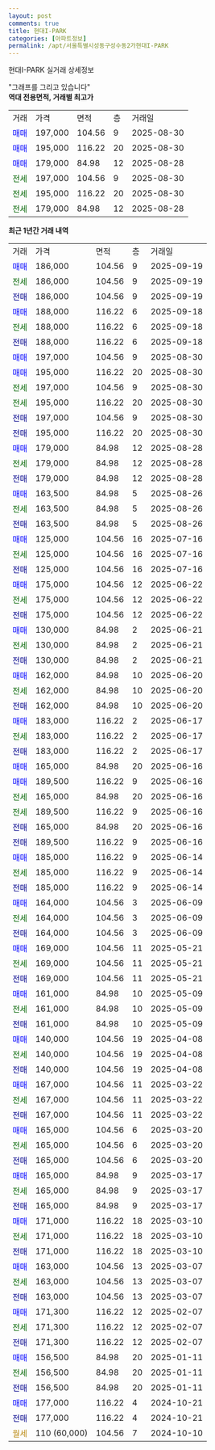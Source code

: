 ```yaml
---
layout: post
comments: true
title: 현대I-PARK
categories: [아파트정보]
permalink: /apt/서울특별시성동구성수동2가현대I-PARK
---
```


현대I-PARK 실거래 상세정보

<script type="text/javascript">
  google.charts.load('current', {'packages':['line', 'corechart']});
  google.charts.setOnLoadCallback(drawChart);

  function drawChart() {
    var data = new google.visualization.DataTable();
    data.addColumn('date', '거래일');
    data.addColumn('number', "매매");
    data.addColumn('number', "전세");
    data.addColumn('number', "전매");

    data.addRows([[new Date(Date.parse("2025-09-19")), 186000, null, null], [new Date(Date.parse("2025-09-19")), null, 186000, null], [new Date(Date.parse("2025-09-19")), null, null, 186000], [new Date(Date.parse("2025-09-18")), 188000, null, null], [new Date(Date.parse("2025-09-18")), null, 188000, null], [new Date(Date.parse("2025-09-18")), null, null, 188000], [new Date(Date.parse("2025-08-30")), 197000, null, null], [new Date(Date.parse("2025-08-30")), 195000, null, null], [new Date(Date.parse("2025-08-30")), null, 197000, null], [new Date(Date.parse("2025-08-30")), null, 195000, null], [new Date(Date.parse("2025-08-30")), null, null, 197000], [new Date(Date.parse("2025-08-30")), null, null, 195000], [new Date(Date.parse("2025-08-28")), 179000, null, null], [new Date(Date.parse("2025-08-28")), null, 179000, null], [new Date(Date.parse("2025-08-28")), null, null, 179000], [new Date(Date.parse("2025-08-26")), 163500, null, null], [new Date(Date.parse("2025-08-26")), null, 163500, null], [new Date(Date.parse("2025-08-26")), null, null, 163500], [new Date(Date.parse("2025-07-16")), 125000, null, null], [new Date(Date.parse("2025-07-16")), null, 125000, null], [new Date(Date.parse("2025-07-16")), null, null, 125000], [new Date(Date.parse("2025-06-22")), 175000, null, null], [new Date(Date.parse("2025-06-22")), null, 175000, null], [new Date(Date.parse("2025-06-22")), null, null, 175000], [new Date(Date.parse("2025-06-21")), 130000, null, null], [new Date(Date.parse("2025-06-21")), null, 130000, null], [new Date(Date.parse("2025-06-21")), null, null, 130000], [new Date(Date.parse("2025-06-20")), 162000, null, null], [new Date(Date.parse("2025-06-20")), null, 162000, null], [new Date(Date.parse("2025-06-20")), null, null, 162000], [new Date(Date.parse("2025-06-17")), 183000, null, null], [new Date(Date.parse("2025-06-17")), null, 183000, null], [new Date(Date.parse("2025-06-17")), null, null, 183000], [new Date(Date.parse("2025-06-16")), 165000, null, null], [new Date(Date.parse("2025-06-16")), 189500, null, null], [new Date(Date.parse("2025-06-16")), null, 165000, null], [new Date(Date.parse("2025-06-16")), null, 189500, null], [new Date(Date.parse("2025-06-16")), null, null, 165000], [new Date(Date.parse("2025-06-16")), null, null, 189500], [new Date(Date.parse("2025-06-14")), 185000, null, null], [new Date(Date.parse("2025-06-14")), null, 185000, null], [new Date(Date.parse("2025-06-14")), null, null, 185000], [new Date(Date.parse("2025-06-09")), 164000, null, null], [new Date(Date.parse("2025-06-09")), null, 164000, null], [new Date(Date.parse("2025-06-09")), null, null, 164000], [new Date(Date.parse("2025-05-21")), 169000, null, null], [new Date(Date.parse("2025-05-21")), null, 169000, null], [new Date(Date.parse("2025-05-21")), null, null, 169000], [new Date(Date.parse("2025-05-09")), 161000, null, null], [new Date(Date.parse("2025-05-09")), null, 161000, null], [new Date(Date.parse("2025-05-09")), null, null, 161000], [new Date(Date.parse("2025-04-08")), 140000, null, null], [new Date(Date.parse("2025-04-08")), null, 140000, null], [new Date(Date.parse("2025-04-08")), null, null, 140000], [new Date(Date.parse("2025-03-22")), 167000, null, null], [new Date(Date.parse("2025-03-22")), null, 167000, null], [new Date(Date.parse("2025-03-22")), null, null, 167000], [new Date(Date.parse("2025-03-20")), 165000, null, null], [new Date(Date.parse("2025-03-20")), null, 165000, null], [new Date(Date.parse("2025-03-20")), null, null, 165000], [new Date(Date.parse("2025-03-17")), 165000, null, null], [new Date(Date.parse("2025-03-17")), null, 165000, null], [new Date(Date.parse("2025-03-17")), null, null, 165000], [new Date(Date.parse("2025-03-10")), 171000, null, null], [new Date(Date.parse("2025-03-10")), null, 171000, null], [new Date(Date.parse("2025-03-10")), null, null, 171000], [new Date(Date.parse("2025-03-07")), 163000, null, null], [new Date(Date.parse("2025-03-07")), null, 163000, null], [new Date(Date.parse("2025-03-07")), null, null, 163000], [new Date(Date.parse("2025-02-07")), 171300, null, null], [new Date(Date.parse("2025-02-07")), null, 171300, null], [new Date(Date.parse("2025-02-07")), null, null, 171300], [new Date(Date.parse("2025-01-11")), 156500, null, null], [new Date(Date.parse("2025-01-11")), null, 156500, null], [new Date(Date.parse("2025-01-11")), null, null, 156500], [new Date(Date.parse("2024-10-21")), 177000, null, null], [new Date(Date.parse("2024-10-21")), null, null, 177000], [new Date(Date.parse("2024-10-10")), null, null, null]]);

    var options = {
      hAxis: {
        format: 'yyyy/MM/dd'
      },    
      lineWidth: 0,
      pointsVisible: true,    
      title: '최근 1년간 유형별 실거래가 분포',
      legend: { position: 'bottom' }
    };

    var formatter = new google.visualization.NumberFormat({pattern:'###,###'} );
    formatter.format(data, 1);
    formatter.format(data, 2);
    
    setTimeout(function() {
        var chart = new google.visualization.LineChart(document.getElementById('columnchart_material'));
        chart.draw(data, (options));
        document.getElementById('loading').style.display = 'none';
    }, 200);
  }
</script>


<div id="loading" style="z-index:20; display: block; margin-left: 0px">"그래프를 그리고 있습니다"</div>
<div id="columnchart_material" style="width: 95%; margin-left: 0px; display: block"></div>
<!-- contents start -->
<b>역대 전용면적, 거래별 최고가</b>
<table class="sortable">
    <tr>
      <td>거래</td>
      <td>가격</td>
      <td>면적</td>
      <td>층</td>
      <td>거래일</td>
    </tr>
        <tr>
          <td><a style="color: blue">매매</a></td>
          <td>197,000</td>
          <td>104.56</td>
          <td>9</td>
          <td>2025-08-30</td>
        </tr>            <tr>
          <td><a style="color: blue">매매</a></td>
          <td>195,000</td>
          <td>116.22</td>
          <td>20</td>
          <td>2025-08-30</td>
        </tr>            <tr>
          <td><a style="color: blue">매매</a></td>
          <td>179,000</td>
          <td>84.98</td>
          <td>12</td>
          <td>2025-08-28</td>
        </tr>        
        <tr>
              <td><a style="color: darkgreen">전세</a></td>
              <td>197,000</td>
              <td>104.56</td>
              <td>9</td>
              <td>2025-08-30</td>
            </tr>            <tr>
              <td><a style="color: darkgreen">전세</a></td>
              <td>195,000</td>
              <td>116.22</td>
              <td>20</td>
              <td>2025-08-30</td>
            </tr>            <tr>
              <td><a style="color: darkgreen">전세</a></td>
              <td>179,000</td>
              <td>84.98</td>
              <td>12</td>
              <td>2025-08-28</td>
            </tr>        
    
</table>

<b>최근 1년간 거래 내역</b>

<table class="sortable">
    <tr>
      <td>거래</td>
      <td>가격</td>
      <td>면적</td>
      <td>층</td>
      <td>거래일</td>
    </tr>
    <tr>
      <td><a style="color: blue">매매</a></td>
      <td>186,000</td>
      <td>104.56</td>
      <td>9</td>
      <td>2025-09-19</td>
    </tr>          <tr>
      <td><a style="color: darkgreen">전세</a></td>
      <td>186,000</td>
      <td>104.56</td>
      <td>9</td>
      <td>2025-09-19</td>
    </tr>          <tr>
      <td><a style="color: darkblue">전매</a></td>
      <td>186,000</td>
      <td>104.56</td>
      <td>9</td>
      <td>2025-09-19</td>
    </tr>          <tr>
      <td><a style="color: blue">매매</a></td>
      <td>188,000</td>
      <td>116.22</td>
      <td>6</td>
      <td>2025-09-18</td>
    </tr>          <tr>
      <td><a style="color: darkgreen">전세</a></td>
      <td>188,000</td>
      <td>116.22</td>
      <td>6</td>
      <td>2025-09-18</td>
    </tr>          <tr>
      <td><a style="color: darkblue">전매</a></td>
      <td>188,000</td>
      <td>116.22</td>
      <td>6</td>
      <td>2025-09-18</td>
    </tr>          <tr>
      <td><a style="color: blue">매매</a></td>
      <td>197,000</td>
      <td>104.56</td>
      <td>9</td>
      <td>2025-08-30</td>
    </tr>          <tr>
      <td><a style="color: blue">매매</a></td>
      <td>195,000</td>
      <td>116.22</td>
      <td>20</td>
      <td>2025-08-30</td>
    </tr>          <tr>
      <td><a style="color: darkgreen">전세</a></td>
      <td>197,000</td>
      <td>104.56</td>
      <td>9</td>
      <td>2025-08-30</td>
    </tr>          <tr>
      <td><a style="color: darkgreen">전세</a></td>
      <td>195,000</td>
      <td>116.22</td>
      <td>20</td>
      <td>2025-08-30</td>
    </tr>          <tr>
      <td><a style="color: darkblue">전매</a></td>
      <td>197,000</td>
      <td>104.56</td>
      <td>9</td>
      <td>2025-08-30</td>
    </tr>          <tr>
      <td><a style="color: darkblue">전매</a></td>
      <td>195,000</td>
      <td>116.22</td>
      <td>20</td>
      <td>2025-08-30</td>
    </tr>          <tr>
      <td><a style="color: blue">매매</a></td>
      <td>179,000</td>
      <td>84.98</td>
      <td>12</td>
      <td>2025-08-28</td>
    </tr>          <tr>
      <td><a style="color: darkgreen">전세</a></td>
      <td>179,000</td>
      <td>84.98</td>
      <td>12</td>
      <td>2025-08-28</td>
    </tr>          <tr>
      <td><a style="color: darkblue">전매</a></td>
      <td>179,000</td>
      <td>84.98</td>
      <td>12</td>
      <td>2025-08-28</td>
    </tr>          <tr>
      <td><a style="color: blue">매매</a></td>
      <td>163,500</td>
      <td>84.98</td>
      <td>5</td>
      <td>2025-08-26</td>
    </tr>          <tr>
      <td><a style="color: darkgreen">전세</a></td>
      <td>163,500</td>
      <td>84.98</td>
      <td>5</td>
      <td>2025-08-26</td>
    </tr>          <tr>
      <td><a style="color: darkblue">전매</a></td>
      <td>163,500</td>
      <td>84.98</td>
      <td>5</td>
      <td>2025-08-26</td>
    </tr>          <tr>
      <td><a style="color: blue">매매</a></td>
      <td>125,000</td>
      <td>104.56</td>
      <td>16</td>
      <td>2025-07-16</td>
    </tr>          <tr>
      <td><a style="color: darkgreen">전세</a></td>
      <td>125,000</td>
      <td>104.56</td>
      <td>16</td>
      <td>2025-07-16</td>
    </tr>          <tr>
      <td><a style="color: darkblue">전매</a></td>
      <td>125,000</td>
      <td>104.56</td>
      <td>16</td>
      <td>2025-07-16</td>
    </tr>          <tr>
      <td><a style="color: blue">매매</a></td>
      <td>175,000</td>
      <td>104.56</td>
      <td>12</td>
      <td>2025-06-22</td>
    </tr>          <tr>
      <td><a style="color: darkgreen">전세</a></td>
      <td>175,000</td>
      <td>104.56</td>
      <td>12</td>
      <td>2025-06-22</td>
    </tr>          <tr>
      <td><a style="color: darkblue">전매</a></td>
      <td>175,000</td>
      <td>104.56</td>
      <td>12</td>
      <td>2025-06-22</td>
    </tr>          <tr>
      <td><a style="color: blue">매매</a></td>
      <td>130,000</td>
      <td>84.98</td>
      <td>2</td>
      <td>2025-06-21</td>
    </tr>          <tr>
      <td><a style="color: darkgreen">전세</a></td>
      <td>130,000</td>
      <td>84.98</td>
      <td>2</td>
      <td>2025-06-21</td>
    </tr>          <tr>
      <td><a style="color: darkblue">전매</a></td>
      <td>130,000</td>
      <td>84.98</td>
      <td>2</td>
      <td>2025-06-21</td>
    </tr>          <tr>
      <td><a style="color: blue">매매</a></td>
      <td>162,000</td>
      <td>84.98</td>
      <td>10</td>
      <td>2025-06-20</td>
    </tr>          <tr>
      <td><a style="color: darkgreen">전세</a></td>
      <td>162,000</td>
      <td>84.98</td>
      <td>10</td>
      <td>2025-06-20</td>
    </tr>          <tr>
      <td><a style="color: darkblue">전매</a></td>
      <td>162,000</td>
      <td>84.98</td>
      <td>10</td>
      <td>2025-06-20</td>
    </tr>          <tr>
      <td><a style="color: blue">매매</a></td>
      <td>183,000</td>
      <td>116.22</td>
      <td>2</td>
      <td>2025-06-17</td>
    </tr>          <tr>
      <td><a style="color: darkgreen">전세</a></td>
      <td>183,000</td>
      <td>116.22</td>
      <td>2</td>
      <td>2025-06-17</td>
    </tr>          <tr>
      <td><a style="color: darkblue">전매</a></td>
      <td>183,000</td>
      <td>116.22</td>
      <td>2</td>
      <td>2025-06-17</td>
    </tr>          <tr>
      <td><a style="color: blue">매매</a></td>
      <td>165,000</td>
      <td>84.98</td>
      <td>20</td>
      <td>2025-06-16</td>
    </tr>          <tr>
      <td><a style="color: blue">매매</a></td>
      <td>189,500</td>
      <td>116.22</td>
      <td>9</td>
      <td>2025-06-16</td>
    </tr>          <tr>
      <td><a style="color: darkgreen">전세</a></td>
      <td>165,000</td>
      <td>84.98</td>
      <td>20</td>
      <td>2025-06-16</td>
    </tr>          <tr>
      <td><a style="color: darkgreen">전세</a></td>
      <td>189,500</td>
      <td>116.22</td>
      <td>9</td>
      <td>2025-06-16</td>
    </tr>          <tr>
      <td><a style="color: darkblue">전매</a></td>
      <td>165,000</td>
      <td>84.98</td>
      <td>20</td>
      <td>2025-06-16</td>
    </tr>          <tr>
      <td><a style="color: darkblue">전매</a></td>
      <td>189,500</td>
      <td>116.22</td>
      <td>9</td>
      <td>2025-06-16</td>
    </tr>          <tr>
      <td><a style="color: blue">매매</a></td>
      <td>185,000</td>
      <td>116.22</td>
      <td>9</td>
      <td>2025-06-14</td>
    </tr>          <tr>
      <td><a style="color: darkgreen">전세</a></td>
      <td>185,000</td>
      <td>116.22</td>
      <td>9</td>
      <td>2025-06-14</td>
    </tr>          <tr>
      <td><a style="color: darkblue">전매</a></td>
      <td>185,000</td>
      <td>116.22</td>
      <td>9</td>
      <td>2025-06-14</td>
    </tr>          <tr>
      <td><a style="color: blue">매매</a></td>
      <td>164,000</td>
      <td>104.56</td>
      <td>3</td>
      <td>2025-06-09</td>
    </tr>          <tr>
      <td><a style="color: darkgreen">전세</a></td>
      <td>164,000</td>
      <td>104.56</td>
      <td>3</td>
      <td>2025-06-09</td>
    </tr>          <tr>
      <td><a style="color: darkblue">전매</a></td>
      <td>164,000</td>
      <td>104.56</td>
      <td>3</td>
      <td>2025-06-09</td>
    </tr>          <tr>
      <td><a style="color: blue">매매</a></td>
      <td>169,000</td>
      <td>104.56</td>
      <td>11</td>
      <td>2025-05-21</td>
    </tr>          <tr>
      <td><a style="color: darkgreen">전세</a></td>
      <td>169,000</td>
      <td>104.56</td>
      <td>11</td>
      <td>2025-05-21</td>
    </tr>          <tr>
      <td><a style="color: darkblue">전매</a></td>
      <td>169,000</td>
      <td>104.56</td>
      <td>11</td>
      <td>2025-05-21</td>
    </tr>          <tr>
      <td><a style="color: blue">매매</a></td>
      <td>161,000</td>
      <td>84.98</td>
      <td>10</td>
      <td>2025-05-09</td>
    </tr>          <tr>
      <td><a style="color: darkgreen">전세</a></td>
      <td>161,000</td>
      <td>84.98</td>
      <td>10</td>
      <td>2025-05-09</td>
    </tr>          <tr>
      <td><a style="color: darkblue">전매</a></td>
      <td>161,000</td>
      <td>84.98</td>
      <td>10</td>
      <td>2025-05-09</td>
    </tr>          <tr>
      <td><a style="color: blue">매매</a></td>
      <td>140,000</td>
      <td>104.56</td>
      <td>19</td>
      <td>2025-04-08</td>
    </tr>          <tr>
      <td><a style="color: darkgreen">전세</a></td>
      <td>140,000</td>
      <td>104.56</td>
      <td>19</td>
      <td>2025-04-08</td>
    </tr>          <tr>
      <td><a style="color: darkblue">전매</a></td>
      <td>140,000</td>
      <td>104.56</td>
      <td>19</td>
      <td>2025-04-08</td>
    </tr>          <tr>
      <td><a style="color: blue">매매</a></td>
      <td>167,000</td>
      <td>104.56</td>
      <td>11</td>
      <td>2025-03-22</td>
    </tr>          <tr>
      <td><a style="color: darkgreen">전세</a></td>
      <td>167,000</td>
      <td>104.56</td>
      <td>11</td>
      <td>2025-03-22</td>
    </tr>          <tr>
      <td><a style="color: darkblue">전매</a></td>
      <td>167,000</td>
      <td>104.56</td>
      <td>11</td>
      <td>2025-03-22</td>
    </tr>          <tr>
      <td><a style="color: blue">매매</a></td>
      <td>165,000</td>
      <td>104.56</td>
      <td>6</td>
      <td>2025-03-20</td>
    </tr>          <tr>
      <td><a style="color: darkgreen">전세</a></td>
      <td>165,000</td>
      <td>104.56</td>
      <td>6</td>
      <td>2025-03-20</td>
    </tr>          <tr>
      <td><a style="color: darkblue">전매</a></td>
      <td>165,000</td>
      <td>104.56</td>
      <td>6</td>
      <td>2025-03-20</td>
    </tr>          <tr>
      <td><a style="color: blue">매매</a></td>
      <td>165,000</td>
      <td>84.98</td>
      <td>9</td>
      <td>2025-03-17</td>
    </tr>          <tr>
      <td><a style="color: darkgreen">전세</a></td>
      <td>165,000</td>
      <td>84.98</td>
      <td>9</td>
      <td>2025-03-17</td>
    </tr>          <tr>
      <td><a style="color: darkblue">전매</a></td>
      <td>165,000</td>
      <td>84.98</td>
      <td>9</td>
      <td>2025-03-17</td>
    </tr>          <tr>
      <td><a style="color: blue">매매</a></td>
      <td>171,000</td>
      <td>116.22</td>
      <td>18</td>
      <td>2025-03-10</td>
    </tr>          <tr>
      <td><a style="color: darkgreen">전세</a></td>
      <td>171,000</td>
      <td>116.22</td>
      <td>18</td>
      <td>2025-03-10</td>
    </tr>          <tr>
      <td><a style="color: darkblue">전매</a></td>
      <td>171,000</td>
      <td>116.22</td>
      <td>18</td>
      <td>2025-03-10</td>
    </tr>          <tr>
      <td><a style="color: blue">매매</a></td>
      <td>163,000</td>
      <td>104.56</td>
      <td>13</td>
      <td>2025-03-07</td>
    </tr>          <tr>
      <td><a style="color: darkgreen">전세</a></td>
      <td>163,000</td>
      <td>104.56</td>
      <td>13</td>
      <td>2025-03-07</td>
    </tr>          <tr>
      <td><a style="color: darkblue">전매</a></td>
      <td>163,000</td>
      <td>104.56</td>
      <td>13</td>
      <td>2025-03-07</td>
    </tr>          <tr>
      <td><a style="color: blue">매매</a></td>
      <td>171,300</td>
      <td>116.22</td>
      <td>12</td>
      <td>2025-02-07</td>
    </tr>          <tr>
      <td><a style="color: darkgreen">전세</a></td>
      <td>171,300</td>
      <td>116.22</td>
      <td>12</td>
      <td>2025-02-07</td>
    </tr>          <tr>
      <td><a style="color: darkblue">전매</a></td>
      <td>171,300</td>
      <td>116.22</td>
      <td>12</td>
      <td>2025-02-07</td>
    </tr>          <tr>
      <td><a style="color: blue">매매</a></td>
      <td>156,500</td>
      <td>84.98</td>
      <td>20</td>
      <td>2025-01-11</td>
    </tr>          <tr>
      <td><a style="color: darkgreen">전세</a></td>
      <td>156,500</td>
      <td>84.98</td>
      <td>20</td>
      <td>2025-01-11</td>
    </tr>          <tr>
      <td><a style="color: darkblue">전매</a></td>
      <td>156,500</td>
      <td>84.98</td>
      <td>20</td>
      <td>2025-01-11</td>
    </tr>          <tr>
      <td><a style="color: blue">매매</a></td>
      <td>177,000</td>
      <td>116.22</td>
      <td>4</td>
      <td>2024-10-21</td>
    </tr>          <tr>
      <td><a style="color: darkblue">전매</a></td>
      <td>177,000</td>
      <td>116.22</td>
      <td>4</td>
      <td>2024-10-21</td>
    </tr>          <tr>
      <td><a style="color: darkgoldenrod">월세</a></td>
      <td>110 (60,000)</td>
      <td>104.56</td>
      <td>7</td>
      <td>2024-10-10</td>
    </tr>      </table>
<!-- contents end -->    

